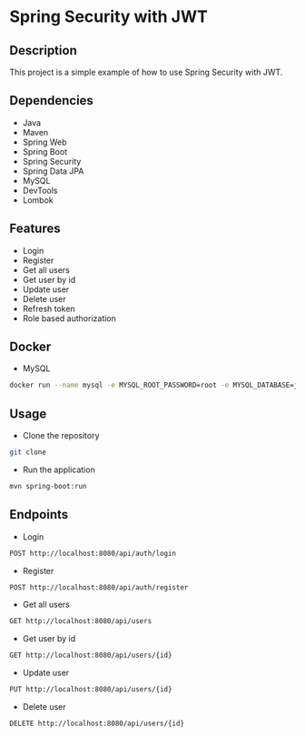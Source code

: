 # Spring Security with JWT

## Description

This project is a simple example of how to use Spring Security with JWT.

## Dependencies

- Java 
- Maven
- Spring Web
- Spring Boot
- Spring Security
- Spring Data JPA
- MySQL
- DevTools
- Lombok

## Features

- Login
- Register
- Get all users
- Get user by id
- Update user
- Delete user
- Refresh token
- Role based authorization

## Docker

- MySQL
    
```bash
docker run --name mysql -e MYSQL_ROOT_PASSWORD=root -e MYSQL_DATABASE=jwt -p 3306:3306 -d mysql:latest
```

## Usage

- Clone the repository

```bash
git clone
```

- Run the application

```bash
mvn spring-boot:run
```

## Endpoints

- Login

```bash
POST http://localhost:8080/api/auth/login
```

- Register

```bash
POST http://localhost:8080/api/auth/register
```

- Get all users

```bash
GET http://localhost:8080/api/users
```

- Get user by id

```bash
GET http://localhost:8080/api/users/{id}
```

- Update user

```bash
PUT http://localhost:8080/api/users/{id}
```

- Delete user

```bash
DELETE http://localhost:8080/api/users/{id}
```